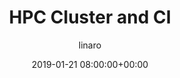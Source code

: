 ---
author: linaro
categories:
- events
- workshop
- arm-hpc-2019
comments: false
event: arm-hpc-2019
date: '2019-01-21 08:00:00+00:00'
image:
  featured: true
  path: /assets/images/content/hpc-cluster-and-ci.jpg
layout: resource-post
title: 'HPC Cluster and CI'
speakers:
- biography: '""'
  company: Linaro
  job-title: 
  name:  Renato Golin & Baptiste Gerondeau
youtube_video_url: https://www.youtube.com/watch?v=axQ_gYET7jA&list=PLKZSArYQptsPLGSEUycUowh9oy8WF_epV&index=8&t=0s
amazon_s3_presentation_url: https://static.linaro.org/event-resources/arm-hpc-2019/slides/HPCClusterandCI8.pdf
---